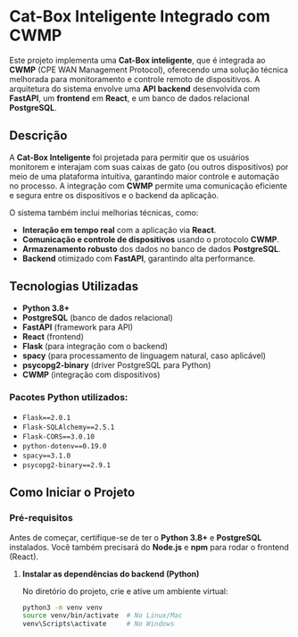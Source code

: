 # Cat-Box Inteligente Integrado com CWMP

Este projeto implementa uma **Cat-Box inteligente**, que é integrada ao **CWMP** (CPE WAN Management Protocol), oferecendo uma solução técnica melhorada para monitoramento e controle remoto de dispositivos. A arquitetura do sistema envolve uma **API backend** desenvolvida com **FastAPI**, um **frontend** em **React**, e um banco de dados relacional **PostgreSQL**.

## Descrição

A **Cat-Box Inteligente** foi projetada para permitir que os usuários monitorem e interajam com suas caixas de gato (ou outros dispositivos) por meio de uma plataforma intuitiva, garantindo maior controle e automação no processo. A integração com **CWMP** permite uma comunicação eficiente e segura entre os dispositivos e o backend da aplicação.

O sistema também inclui melhorias técnicas, como:
- **Interação em tempo real** com a aplicação via **React**.
- **Comunicação e controle de dispositivos** usando o protocolo **CWMP**.
- **Armazenamento robusto** dos dados no banco de dados **PostgreSQL**.
- **Backend** otimizado com **FastAPI**, garantindo alta performance.

## Tecnologias Utilizadas

- **Python 3.8+**
- **PostgreSQL** (banco de dados relacional)
- **FastAPI** (framework para API)
- **React** (frontend)
- **Flask** (para integração com o backend)
- **spacy** (para processamento de linguagem natural, caso aplicável)
- **psycopg2-binary** (driver PostgreSQL para Python)
- **CWMP** (integração com dispositivos)

### Pacotes Python utilizados:

- `Flask==2.0.1`
- `Flask-SQLAlchemy==2.5.1`
- `Flask-CORS==3.0.10`
- `python-dotenv==0.19.0`
- `spacy==3.1.0`
- `psycopg2-binary==2.9.1`

## Como Iniciar o Projeto

### Pré-requisitos

Antes de começar, certifique-se de ter o **Python 3.8+** e **PostgreSQL** instalados. Você também precisará do **Node.js** e **npm** para rodar o frontend (React).

1. **Instalar as dependências do backend (Python)**

   No diretório do projeto, crie e ative um ambiente virtual:

   ```bash
   python3 -m venv venv
   source venv/bin/activate  # No Linux/Mac
   venv\Scripts\activate     # No Windows
